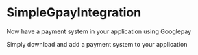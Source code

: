 # SimpleGpayIntegration

Now have a payment system in your application using Googlepay

Simply download and add a payment system to your application
